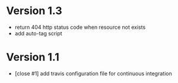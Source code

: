 # Version 1.3

 - return 404 http status code when resource not exists 
 - add auto-tag script

# Version 1.1

 - [close #1] add travis configuration file for continuous integration

